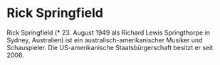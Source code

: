 # Rick Springfield

Rick Springfield (* 23. August 1949 als Richard
Lewis Springthorpe in Sydney, Australien) ist ein
australisch-amerikanischer Musiker und
Schauspieler. Die US-amerikanische
Staatsbürgerschaft besitzt er seit 2006.

